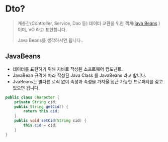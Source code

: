 # Dto?

> 계층간(Controller, Service, Dao 등) 데이터 교환을 위한 객체([java Beans](#javabeans) )이며, VO 라고 표현합니다.
>
> Java Beans를 생각하시면 됩니다..



## JavaBeans

- 데이터를 표현하기 위해 자바로 작성된 소프트웨어 컴포넌트.
- JavaBean 규격에 따라 작성된 Java Class 를 JavaBeans 라고 합니다.
- JvaBeans는 별다른 로직 없이 속성과 속성을 가져올 접근 가능한 프로퍼티를 갖고 있으면 됩니다.



```java
public class Character {
	private String cid;
	public String getCid() {
		return this.cid;
	}
	public void setCid(String cid) {
		this.cid = cid;
	}
}
```

